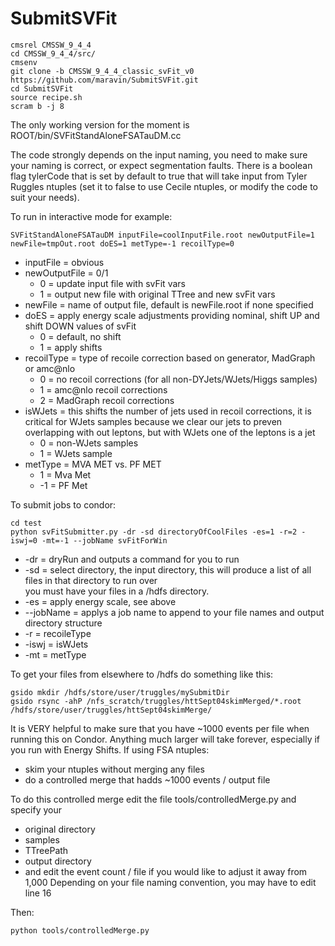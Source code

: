# SubmitSVFit
```
cmsrel CMSSW_9_4_4 
cd CMSSW_9_4_4/src/
cmsenv
git clone -b CMSSW_9_4_4_classic_svFit_v0 https://github.com/maravin/SubmitSVFit.git
cd SubmitSVFit
source recipe.sh
scram b -j 8
```

The only working version for the moment is
ROOT/bin/SVFitStandAloneFSATauDM.cc

The code strongly depends on the input naming, you need to make sure your naming is correct,
or expect segmentation faults. There is a boolean flag tylerCode that is set by default to true
that will take input from Tyler Ruggles ntuples (set it to false to use Cecile ntuples, or modify
the code to suit your needs).

To run in interactive mode for example:
```
SVFitStandAloneFSATauDM inputFile=coolInputFile.root newOutputFile=1 newFile=tmpOut.root doES=1 metType=-1 recoilType=0
```

 - inputFile = obvious
 - newOutputFile = 0/1
   - 0 = update input file with svFit vars
   - 1 = output new file with original TTree and new svFit vars
 - newFile = name of output file, default is newFile.root if none specified
 - doES = apply energy scale adjustments providing nominal, shift UP and shift DOWN values of svFit
   - 0 = default, no shift
   - 1 = apply shifts
 - recoilType = type of recoile correction based on generator, MadGraph or amc@nlo
   - 0 = no recoil corrections (for all non-DYJets/WJets/Higgs samples)
   - 1 = amc@nlo recoil corrections
   - 2 = MadGraph recoil corrections
 - isWJets = this shifts the number of jets used in recoil corrections, it is critical for
WJets samples because we clear our jets to preven overlapping with out leptons, but
with WJets one of the leptons is a jet
   - 0 = non-WJets samples
   - 1 = WJets sample
 - metType = MVA MET vs. PF MET
   - 1 = Mva Met
   - -1 = PF Met

To submit jobs to condor:
```
cd test
python svFitSubmitter.py -dr -sd directoryOfCoolFiles -es=1 -r=2 -iswj=0 -mt=-1 --jobName svFitForWin
```

 - -dr = dryRun and outputs a command for you to run
 - -sd = select directory, the input directory, this will produce a list of all files in that directory to run over<BR>
       you must have your files in a /hdfs directory.
 - -es = apply energy scale, see above
 - --jobName = applys a job name to append to your file names and output directory structure
 - -r = recoileType
 - -iswj = isWJets
 - -mt = metType


To get your files from elsewhere to /hdfs do something like this:
```
gsido mkdir /hdfs/store/user/truggles/mySubmitDir
gsido rsync -ahP /nfs_scratch/truggles/httSept04skimMerged/*.root /hdfs/store/user/truggles/httSept04skimMerge/
```

It is VERY helpful to make sure that you have ~1000 events per file when running this on Condor.  Anything much larger will take forever,
especially if you run with Energy Shifts. If using FSA ntuples:
 - skim your ntuples without merging any files
 - do a controlled merge that hadds ~1000 events / output file

To do this controlled merge edit the file tools/controlledMerge.py and specify your
 - original directory
 - samples
 - TTreePath
 - output directory
 - and edit the event count / file if you would like to adjust it away from 1,000
Depending on your file naming convention, you may have to edit line 16<BR>

 
Then:
```
python tools/controlledMerge.py
```


